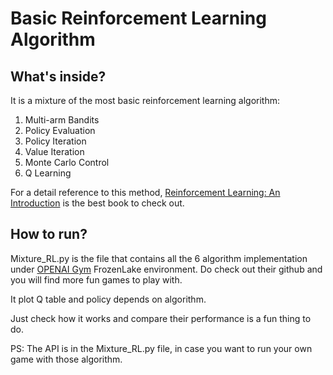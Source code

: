 # Basic Reinforcement Learning Algorithm

## What's inside?

It is a mixture of the most basic reinforcement learning algorithm:
1. Multi-arm Bandits
2. Policy Evaluation
3. Policy Iteration
4. Value Iteration
5. Monte Carlo Control
6. Q Learning

For a detail reference to this method, [Reinforcement Learning: An Introduction](
http://incompleteideas.net/sutton/book/the-book-2nd.html) is the best book
to check out.

## How to run?
Mixture_RL.py is the file that contains all the 6 algorithm implementation
under [OPENAI Gym](https://github.com/openai/gym) FrozenLake environment.
Do check out their github and you will find more fun games to play with.

It plot Q table and policy depends on algorithm.

Just check how it works and compare their performance is a fun thing to do.

PS: The API is in the Mixture_RL.py file, in case you want to run your own
game with those algorithm.